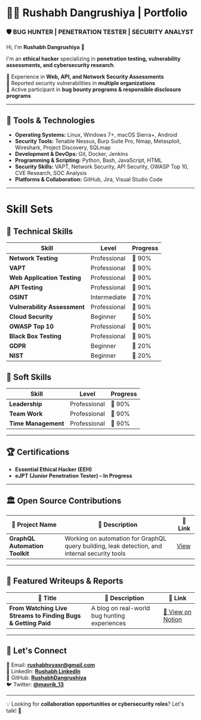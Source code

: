 # 👨‍💻 Rushabh Dangrushiya | Portfolio

### 🛡️ BUG HUNTER | PENETRATION TESTER | SECURITY ANALYST

Hi, I'm **Rushabh Dangrushiya** 👋

I'm an **ethical hacker** specializing in **penetration testing, vulnerability assessments, and cybersecurity research**.

🔹 Experience in **Web, API, and Network Security Assessments**  
🔹 Reported security vulnerabilities in **multiple organizations**  
🔹 Active participant in **bug bounty programs & responsible disclosure programs**

---

## 🔧 Tools & Technologies
- **Operating Systems:** Linux, Windows 7+, macOS Sierra+, Android
- **Security Tools:** Tenable Nessus, Burp Suite Pro, Nmap, Metasploit, Wireshark, Project Discovery, SQLmap
- **Development & DevOps:** Git, Docker, Jenkins
- **Programming & Scripting:** Python, Bash, JavaScript, HTML
- **Security Skills:** VAPT, Network Security, API Security, OWASP Top 10, CVE Research, SOC Analysis
- **Platforms & Collaboration:** GitHub, Jira, Visual Studio Code

---
# Skill Sets

## 🔹 Technical Skills
| Skill | Level | Progress |
|-------|--------|----------|
| **Network Testing** | Professional | 🔹 90% |
| **VAPT** | Professional | 🔹 90% |
| **Web Application Testing** | Professional | 🔹 90% |
| **API Testing** | Professional | 🔹 90% |
| **OSINT** | Intermediate | 🔹 70% |
| **Vulnerability Assessment** | Professional | 🔹 90% |
| **Cloud Security** | Beginner | 🔹 50% |
| **OWASP Top 10** | Professional | 🔹 90% |
| **Black Box Testing** | Professional | 🔹 90% |
| **GDPR** | Beginner | 🔹 20% |
| **NIST** | Beginner | 🔹 20% |

## 🔹 Soft Skills
| Skill | Level | Progress |
|-------|--------|----------|
| **Leadership** | Professional | 🔹 90% |
| **Team Work** | Professional | 🔹 90% |
| **Time Management** | Professional | 🔹 90% |

---
## 🏆 Certifications  
- **Essential Ethical Hacker (EEH)**  
- **eJPT (Junior Penetration Tester) – In Progress**  

---

## 🏛 Open Source Contributions
| 📌 Project Name | 📝 Description | 🔗 Link |
|---------------|-------------|------|
| **GraphQL Automation Toolkit** | Working on automation for GraphQL query building, leak detection, and internal security tools | [View](#) |


---

## 📂 **Featured Writeups & Reports**  
| 📌 **Title** | 📝 **Description** | 🔗 **Link** |  
|---------------|-------------|------|  
| **From Watching Live Streams to Finding Bugs & Getting Paid** | A blog on real-world bug hunting experiences | [🔗 View on Notion](https://rushabhvyas.notion.site/ebd/8cac183fa57f4c869ccafd8d210fba92) |  


---

## 💌 Let's Connect
📧 Email: **rushabhvyasr@gmail.com**  
🔗 LinkedIn: **[Rushabh LinkedIn](https://www.linkedin.com/in/rushabhvyas)**  
🤖 GitHub: **[RushabhDangrushiya](https://github.com/Spidy-sec)**  
🐦 Twitter: **[@mavrik_13](https://x.com/mavrik_13)**

---

💡 Looking for **collaboration opportunities or cybersecurity roles**? Let's talk! 🚀

